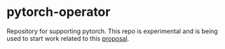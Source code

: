 # pytorch-operator
Repository for supporting pytorch. This repo is experimental and is being used to start work related to this [proposal](https://github.com/kubeflow/community/pull/33).
